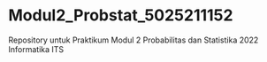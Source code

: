 # Modul2_Probstat_5025211152
Repository untuk Praktikum Modul 2 Probabilitas dan Statistika 2022 Informatika ITS
